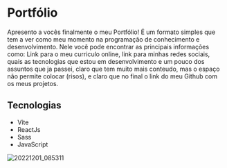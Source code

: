 # Portfólio

Apresento a vocês finalmente o meu Portfólio! É um formato simples que tem a ver como meu momento na programação de conhecimento e desenvolvimento. 
Nele você pode encontrar as principais informações como: Link para o meu curriculo online, link para minhas redes sociais, quais as tecnologias que 
estou em desenvolvimento e um pouco dos assuntos que ja passei, claro que tem muito mais conteudo,  mas o espaço não permite colocar (risos), e 
claro que no final o link do meu Github com os meus projetos.

## Tecnologias 
- Vite <br>
- ReactJs <br>
- Sass <br>
- JavaScript 

![20221201_085311](https://user-images.githubusercontent.com/105385268/205086799-4909032f-7dac-4330-a4ba-d62aa83fab22.gif)
